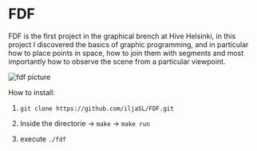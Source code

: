 # FDF

FDF is the first project in the graphical brench at Hive Helsinki, in this project I discovered the basics of graphic programming, and in particular how to place points in space, how to join them with segments and most importantly how to observe the scene from a particular viewpoint.

![fdf picture](https://github.com/iljaSL/FDF-/blob/master/picture/Screen%20Shot%202020-01-30%20at%204.58.15%20PM.png)

How to install:

1. `git clone https://github.com/iljaSL/FDF.git`

2. Inside the directorie -> `make` -> `make run`

3. execute `./fdf`

